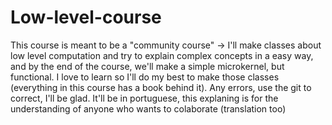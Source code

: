 # Low-level-course
  This course is meant to be a "community course" -> I'll make classes about low level computation and try to explain complex concepts in a easy way, and by the end of the course, we'll make a simple microkernel, but functional. I love to learn so I'll do my best to make those classes (everything in this course has a book behind it). Any errors, use the git to correct, I'll be glad. It'll be in portuguese, this explaning is for the understanding of anyone who wants to colaborate (translation too)
